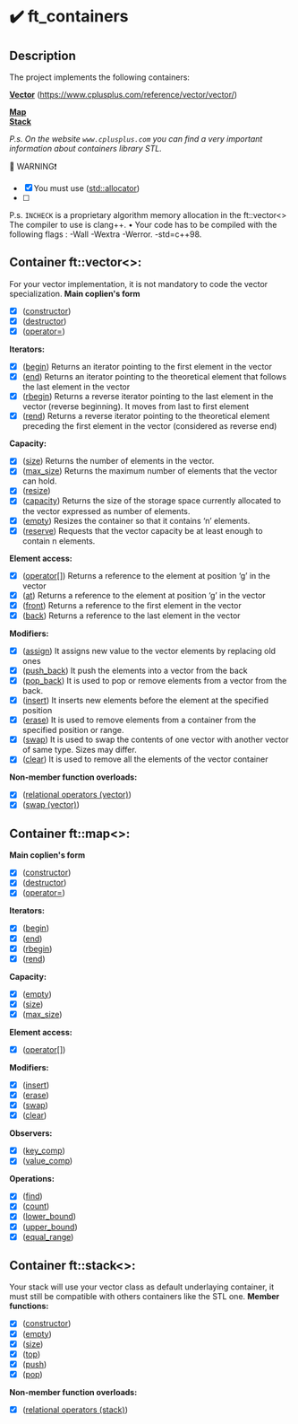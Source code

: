 # :heavy_check_mark: ft_containers
## Description
The project implements the following containers:  
  
**[Vector](https://www.geeksforgeeks.org/vector-in-cpp-stl/)**  (https://www.cplusplus.com/reference/vector/vector/)

**[Map](https://www.geeksforgeeks.org/map-associative-containers-the-c-standard-template-library-stl/)**  
**[Stack](https://www.geeksforgeeks.org/stack-in-cpp-stl/)**   
  
*P.s. On the website `www.cplusplus.com` you can find a very important information about containers library STL.*  
  
:do_not_litter: WARNING:exclamation:  
- [x] You must use ([std::allocator](https://www.geeksforgeeks.org/stdallocator-in-cpp-with-examples/))
- [ ] 
P.s. `INCHECK` is a proprietary algorithm memory allocation in the ft::vector\<\>  
The compiler to use is clang++. • Your code has to be compiled with the following flags : -Wall -Wextra -Werror.
-std=c++98.
  
## Container ft::vector\<\>:
For your vector implementation, it is not mandatory to code the vector<bool> specialization.
**Main coplien's form**  
- [x] ([constructor](https://www.cplusplus.com/reference/vector/vector/vector/))
- [x] ([destructor](https://www.cplusplus.com/reference/vector/vector/~vector/))
- [x] ([operator=](https://www.cplusplus.com/reference/vector/vector/operator=/))
  
**Iterators:**  
- [x] ([begin](https://www.cplusplus.com/reference/vector/vector/begin/)) Returns an iterator pointing to the first element in the vector
- [x] ([end](https://www.cplusplus.com/reference/vector/vector/end/)) Returns an iterator pointing to the theoretical element that follows the last element in the vector
- [x] ([rbegin](https://www.cplusplus.com/reference/vector/vector/rbegin/)) Returns a reverse iterator pointing to the last element in the vector (reverse beginning). It moves from last to first element
- [x] ([rend](https://www.cplusplus.com/reference/vector/vector/rend/)) Returns a reverse iterator pointing to the theoretical element preceding the first element in the vector (considered as reverse end)
  
**Capacity:**  
- [x] ([size](https://www.cplusplus.com/reference/vector/vector/size/)) Returns the number of elements in the vector.
- [x] ([max_size](https://www.cplusplus.com/reference/vector/vector/max_size/)) Returns the maximum number of elements that the vector can hold.
- [x] ([resize](https://www.cplusplus.com/reference/vector/vector/resize/)) 
- [x] ([capacity](https://www.cplusplus.com/reference/vector/vector/capacity/)) Returns the size of the storage space currently allocated to the vector expressed as number of elements.
- [x] ([empty](https://www.cplusplus.com/reference/vector/vector/empty/)) Resizes the container so that it contains ‘n’ elements.
- [x] ([reserve](https://www.cplusplus.com/reference/vector/vector/reserve/)) Requests that the vector capacity be at least enough to contain n elements.
  
**Element access:**  
- [x] ([operator[]](https://www.cplusplus.com/reference/vector/vector/operator[]/)) Returns a reference to the element at position ‘g’ in the vector
- [x] ([at](https://www.cplusplus.com/reference/vector/vector/at/)) Returns a reference to the element at position ‘g’ in the vector
- [x] ([front](https://www.cplusplus.com/reference/vector/vector/front/)) Returns a reference to the first element in the vector
- [x] ([back](https://www.cplusplus.com/reference/vector/vector/back/)) Returns a reference to the last element in the vector
  
**Modifiers:**  
- [x] ([assign](https://www.cplusplus.com/reference/vector/vector/assign/)) It assigns new value to the vector elements by replacing old ones
- [x] ([push_back](https://www.cplusplus.com/reference/vector/vector/push_back/)) It push the elements into a vector from the back
- [x] ([pop_back](https://www.cplusplus.com/reference/vector/vector/pop_back/)) It is used to pop or remove elements from a vector from the back.
- [x] ([insert](https://www.cplusplus.com/reference/vector/vector/insert/)) It inserts new elements before the element at the specified position
- [x] ([erase](https://www.cplusplus.com/reference/vector/vector/erase/)) It is used to remove elements from a container from the specified position or range.
- [x] ([swap](https://www.cplusplus.com/reference/vector/vector/swap/)) It is used to swap the contents of one vector with another vector of same type. Sizes may differ.
- [x] ([clear](https://www.cplusplus.com/reference/vector/vector/clear/)) It is used to remove all the elements of the vector container
  
**Non-member function overloads:**  
- [x] ([relational operators (vector)](https://www.cplusplus.com/reference/vector/vector/operators/)) 
- [x] ([swap (vector)](https://www.cplusplus.com/reference/vector/vector/swap-free/))
  
## Container ft::map\<\>:
 
**Main coplien's form**  
- [x] ([constructor](https://www.cplusplus.com/reference/map/map/map/))
- [x] ([destructor](https://www.cplusplus.com/reference/map/map/~map/))
- [x] ([operator=](https://www.cplusplus.com/reference/map/map/operator=/))
  
**Iterators:**  
- [x] ([begin](https://www.cplusplus.com/reference/map/map/begin/))
- [x] ([end](https://www.cplusplus.com/reference/map/map/end/))
- [x] ([rbegin](https://www.cplusplus.com/reference/map/map/rbegin/))
- [x] ([rend](https://www.cplusplus.com/reference/map/map/rend/))
  
**Capacity:**  
- [x] ([empty](https://www.cplusplus.com/reference/map/map/empty/))
- [x] ([size](https://www.cplusplus.com/reference/map/map/size/))
- [x] ([max_size](https://www.cplusplus.com/reference/map/map/max_size/))
  
**Element access:**  
- [x] ([operator[]](https://www.cplusplus.com/reference/map/map/operator[]/))

**Modifiers:**  
- [x] ([insert](https://www.cplusplus.com/reference/map/map/insert/))
- [x] ([erase](https://www.cplusplus.com/reference/map/map/erase/))
- [x] ([swap](https://www.cplusplus.com/reference/map/map/swap/))
- [x] ([clear](https://www.cplusplus.com/reference/map/map/clear/))
  
**Observers:**  
- [x] ([key_comp](https://www.cplusplus.com/reference/map/map/key_comp/))
- [x] ([value_comp](https://www.cplusplus.com/reference/map/map/value_comp/))

**Operations:**  
- [x] ([find](https://www.cplusplus.com/reference/map/map/find/))
- [x] ([count](https://www.cplusplus.com/reference/map/map/count/))
- [x] ([lower_bound](https://www.cplusplus.com/reference/map/map/lower_bound/))
- [x] ([upper_bound](https://www.cplusplus.com/reference/map/map/upper_bound/))
- [x] ([equal_range](https://www.cplusplus.com/reference/map/map/equal_range/))

## Container ft::stack\<\>:
Your stack will use your vector class as default underlaying container, it must still be
compatible with others containers like the STL one.
**Member functions:**  
- [x] ([constructor](https://www.cplusplus.com/reference/stack/stack/stack/))
- [x] ([empty](https://www.cplusplus.com/reference/stack/stack/empty/))
- [x] ([size](https://www.cplusplus.com/reference/stack/stack/size/))
- [x] ([top](https://www.cplusplus.com/reference/stack/stack/top/))
- [x] ([push](https://www.cplusplus.com/reference/stack/stack/push/))
- [x] ([pop](https://www.cplusplus.com/reference/stack/stack/pop/))
  
**Non-member function overloads:**  
- [x] ([relational operators (stack)](https://www.cplusplus.com/reference/stack/stack/operators/))
  

